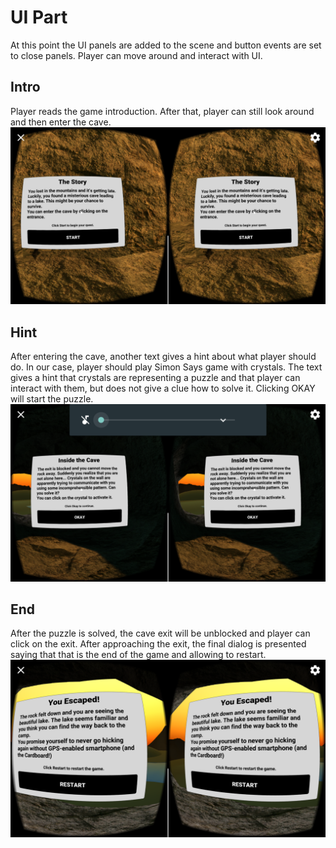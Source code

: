 # UI Part
At this point the UI panels are added to the scene and button events are set to close panels.
Player can move around and interact with UI.

## Intro
Player reads the game introduction. After that, player can still look around and then enter the cave.
![VR Cave](Screenshot-1.png?raw=true "VR Cave")

## Hint
After entering the cave, another text gives a hint about what player should do.
In our case, player should play Simon Says game with crystals.
The text gives a hint that crystals are representing a puzzle and that player can interact with them, but does not give a clue how to solve it.
Clicking OKAY will start the puzzle.
![VR Cave](Screenshot-2.png?raw=true "VR Cave")

## End
After the puzzle is solved, the cave exit will be unblocked and player can click on the exit.
After approaching the exit, the final dialog is presented saying that that is the end of the game and allowing to restart.
![VR Cave](Screenshot-3.png?raw=true "VR Cave")
